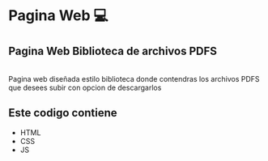 <h1>Pagina Web 💻</h1>
  <h2>Pagina Web Biblioteca de archivos PDFS</h2>
  <br>
    Pagina web diseñada estilo biblioteca donde contendras los archivos PDFS que desees subir con opcion de descargarlos 
   
   <h2>Este codigo contiene</h2>
      <ul>
  <li>HTML</li>
  <li>CSS</li>
  <li>JS</li>
      </ul>
    

